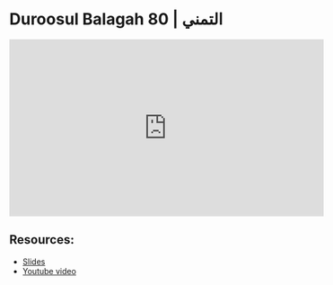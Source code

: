# Duroosul Balagah 80 | التمني
                
<iframe width="560" height="315" src="https://www.youtube-nocookie.com/embed/cMMSqLSM0J0?start=0" frameborder="0" allow="accelerometer; autoplay; encrypted-media; gyroscope; picture-in-picture" allowfullscreen="allowfullscreen">
</iframe><BR>

## Resources:
- [Slides](https://github.com/arshare/resources_balagha_pdfs)
- [Youtube video](https://www.youtube.com/watch?v=cMMSqLSM0J0&list=PLzn0qdi6JpdvvXVuJ7kIusNquSxeyKJvc)

